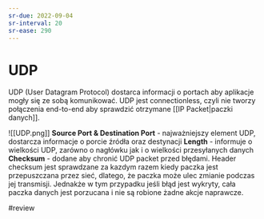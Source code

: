 ```yaml
---
sr-due: 2022-09-04
sr-interval: 20
sr-ease: 290
---
```


# UDP
UDP (User Datagram Protocol) dostarca informacji o portach aby aplikacje mogły się ze sobą komunikować. UDP jest connectionless, czyli nie tworzy połączenia end-to-end aby sprawdzić otrzymane [[IP Packet|paczki danych]].

![[UDP.png]]
**Source Port & Destination Port** - najważniejszy element UDP, dostarcza informacje o porcie źródła oraz destynacji
**Length** - informuje o wielkości UDP, zarówno o nagłówku jak i o wielkości przesyłanych danych 
**Checksum** - dodane aby chronić UDP packet przed błędami. Header checksum jest sprawdzane za kazdym razem kiedy paczka jest przepuszczana przez sieć, dlatego, że paczka może ulec zmianie podczas jej transmisji. Jednakże w tym przypadku jeśli błąd jest wykryty, cała paczka danych jest porzucana i nie są robione żadne akcje naprawcze.

#review